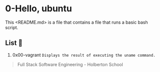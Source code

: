 # 0-Hello, ubuntu

This <README.md> is a file that contains a file that runs a basic bash script.

## List :page_facing_up:

1. 0x00-vagrant ```Displays the result of executing the uname command.```

> Full Stack Software Engineering - Holberton School